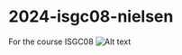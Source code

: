 # 2024-isgc08-nielsen
For the course ISGC08
![Alt text](http://www.addictedtoibiza.com/wp-content/uploads/2012/12/example.png)
